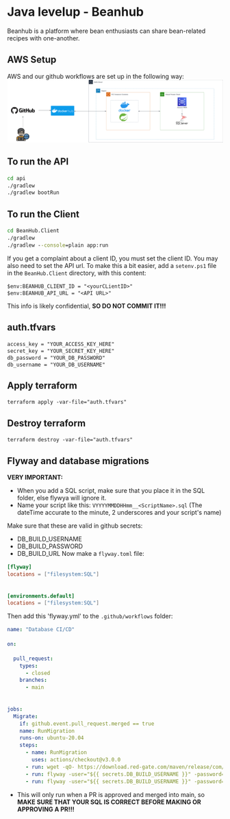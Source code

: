 # Java levelup - Beanhub
Beanhub is a platform where bean enthusiasts can share bean-related recipes with one-another.

## AWS Setup
AWS and our github workflows are set up in the following way:
![AWS Setup goes here](AWS_Setup.jpeg)

## To run the API
```cmd
cd api
./gradlew
./gradlew bootRun
```

## To run the Client
```cmd
cd BeanHub.Client
./gradlew
./gradlew --console=plain app:run   
```

If you get a complaint about a client ID, you must set the client ID. You may also need to set the API url.
To make this a bit easier, add a `setenv.ps1` file in the `BeanHub.Client` directory, with this content:
```
$env:BEANHUB_CLIENT_ID = "<yourCLientID>"
$env:BEANHUB_API_URL = "<API URL>"
```
This info is likely confidential, **SO DO NOT COMMIT IT!!!**

## auth.tfvars
```hcl
access_key = "YOUR_ACCESS_KEY_HERE"
secret_key = "YOUR_SECRET_KEY_HERE"
db_password = "YOUR_DB_PASSWORD"
db_username = "YOUR_DB_USERNAME"
```

## Apply terraform
```cli
terraform apply -var-file="auth.tfvars"
```

## Destroy terraform
```cli
terraform destroy -var-file="auth.tfvars"
```

## Flyway and database migrations
**VERY IMPORTANT:**
- When you add a SQL script, make sure that you place it in the SQL folder, else flywya will ignore it.
- Name your script like this: `VYYYYMMDDHHmm__<ScriptName>.sql` (The dateTime accurate to the minute, 2 underscores and your script's name)


Make sure that these are valid in github secrets:
- DB_BUILD_USERNAME
- DB_BUILD_PASSWORD
- DB_BUILD_URL
Now make a `flyway.toml` file:
```toml
[flyway]
locations = ["filesystem:SQL"]

 
[environments.default]
locations = ["filesystem:SQL"]
```
Then add this 'flyway.yml' to the `.github/workflows` folder:
```yml
name: "Database CI/CD"
 
on:
  
  pull_request:
    types:
      - closed
    branches:
      - main
      
 
jobs:
  Migrate:
    if: github.event.pull_request.merged == true
    name: RunMigration
    runs-on: ubuntu-20.04         
    steps:
      - name: RunMigration
        uses: actions/checkout@v3.0.0
      - run: wget -qO- https://download.red-gate.com/maven/release/com/redgate/flyway/flyway-commandline/10.7.1/flyway-commandline-10.7.1-linux-x64.tar.gz | tar -xvz && sudo ln -s `pwd`/flyway-10.7.1/flyway /usr/local/bin
      - run: flyway -user="${{ secrets.DB_BUILD_USERNAME }}" -password="${{ secrets.DB_BUILD_PASSWORD }}" -url="${{ secrets.DB_BUILD_URL }}" info
      - run: flyway -user="${{ secrets.DB_BUILD_USERNAME }}" -password="${{ secrets.DB_BUILD_PASSWORD }}" -url="${{ secrets.DB_BUILD_URL }}" migrate
```
- This will only run when a PR is approved and merged into main, so **MAKE SURE THAT YOUR SQL IS CORRECT BEFORE MAKING OR APPROVING A PR!!!**

